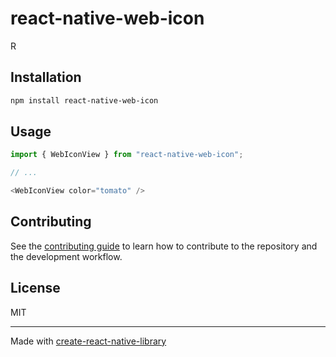 # react-native-web-icon

R

## Installation

```sh
npm install react-native-web-icon
```

## Usage


```js
import { WebIconView } from "react-native-web-icon";

// ...

<WebIconView color="tomato" />
```


## Contributing

See the [contributing guide](CONTRIBUTING.md) to learn how to contribute to the repository and the development workflow.

## License

MIT

---

Made with [create-react-native-library](https://github.com/callstack/react-native-builder-bob)
